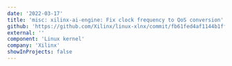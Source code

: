 ```yaml
---
date: '2022-03-17'
title: 'misc: xilinx-ai-engine: Fix clock frequency to QoS conversion'
github: 'https://github.com/Xilinx/linux-xlnx/commit/fb61fed4af1144b1ffd1ede1b40c8c2c79144af3'
external: ''
component: 'Linux kernel'
company: 'Xilinx'
showInProjects: false
---
```

